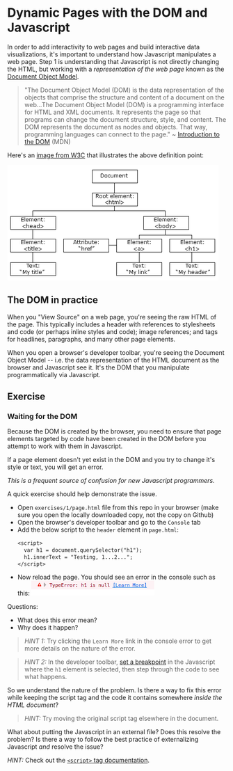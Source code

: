 # Dynamic Pages with the DOM and Javascript

In order to add interactivity to web pages and build interactive data visualizations, it's important to understand how Javascript manipulates a web page. Step 1 is understanding that Javascript is not directly changing the HTML, but working with a *representation of the web page* known as the [Document Object Model][].

[Document Object Model]: https://www.w3schools.com/js/js_htmldom.asp

> "The Document Object Model (DOM) is the data representation of the objects that comprise the structure and content of a document on the web...The Document Object Model (DOM) is a programming interface for HTML and XML documents. It represents the page so that programs can change the document structure, style, and content. The DOM represents the document as nodes and objects. That way, programming languages can connect to the page." ~ [Introduction to the DOM][] (MDN)

Here's an [image from W3C] that illustrates the above definition point:

[image from W3C]: http://www-db.deis.unibo.it/courses/TW/DOCS/w3schools/js/js_htmldom.asp.html

![W3C dom](../../static/img/pic_htmltree.gif)

## The DOM in practice

When you "View Source" on a web page, you're seeing the raw HTML of the page. This typically includes a header with references to stylesheets and code (or perhaps inline styles and code); image references; and tags for headlines, paragraphs, and many other page elements.

When you open a browser's developer toolbar, you're seeing the Document Object Model -- i.e. the data representation of the HTML document as the browser and Javascript see it. It's the DOM that you manipulate programmatically via Javascript.

## Exercise

### Waiting for the DOM

Because the DOM is created by the browser, you need to ensure that page elements targeted by code have been created in the DOM before you attempt to work with them in Javascript.

If a page element doesn't yet exist in the DOM and you try to change it's style or text, you will get an error.

*This is a frequent source of confusion for new Javascript programmers.*

A quick exercise should help demonstrate the issue. 

* Open `exercises/1/page.html` file from this repo in your browser (make sure you open the locally downloaded copy, not the copy on Github)
* Open the browser's developer toolbar and go to the `Console` tab
* Add the below script to the `header` element in `page.html`:
    ```
    <script>
      var h1 = document.querySelector("h1");
      h1.innerText = "Testing, 1...2...";
    </script>
    ```
* Now reload the page. You should see an error in the console such as this: ![dom error](../../static/img/dom_error.png)


Questions: 

* What does this error mean?
* Why does it happen?
 
> *HINT 1:* Try clicking the `Learn More` link in the console error to get more details on the nature of the error.

> *HINT 2:* In the developer toolbar, [set a breakpoint][] in the Javascript where the `h1` element is selected, then step through the code to see what happens.

So we understand the nature of the problem. Is there a way to fix this error while keeping the script tag and the code it contains somewhere *inside the HTML document*?

> *HINT:* Try moving the original script tag elsewhere in the document.

What about putting the Javascript in an external file? Does this resolve the problem? Is there a way to follow the best practice of externalizing Javascript *and* resolve the issue?

*HINT:* Check out the [`<script>` tag documentation][].

[set a breakpoint]: https://developer.mozilla.org/en-US/docs/Tools/Debugger/How_to/Set_a_breakpoint
[`<script>` tag documentation]: https://www.w3schools.com/tags/tag_script.asp
[Introduction to the DOM]: https://developer.mozilla.org/en-US/docs/Web/API/Document_Object_Model/Introduction